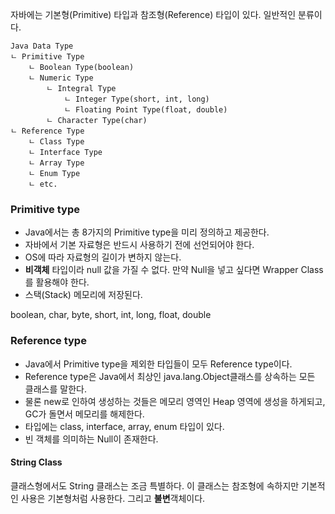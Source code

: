 
자바에는 기본형(Primitive) 타입과 참조형(Reference) 타입이 있다. 
일반적인 분류이다.

```
Java Data Type 
ㄴ Primitive Type
    ㄴ Boolean Type(boolean)
    ㄴ Numeric Type
        ㄴ Integral Type
            ㄴ Integer Type(short, int, long)
            ㄴ Floating Point Type(float, double)
        ㄴ Character Type(char)
ㄴ Reference Type
    ㄴ Class Type
    ㄴ Interface Type
    ㄴ Array Type
    ㄴ Enum Type
    ㄴ etc.
```


### Primitive type

- Java에서는 총 8가지의 Primitive type을 미리 정의하고 제공한다.
- 자바에서 기본 자료형은 반드시 사용하기 전에 선언되어야 한다.
- OS에 따라 자료형의 길이가 변하지 않는다.
- **비객체** 타입이라 null 값을 가질 수 없다. 만약 Null을 넣고 싶다면 Wrapper Class를 활용해야 한다.
- 스택(Stack) 메모리에 저장된다.

boolean, char, byte, short, int, long, float, double

### Reference type

- Java에서 Primitive type을 제외한 타입들이 모두 Reference type이다.
- Reference type은 Java에서 최상인 java.lang.Object클래스를 상속하는 모든 클래스를 말한다.
- 물론 new로 인하여 생성하는 것들은 메모리 영역인 Heap 영역에 생성을 하게되고, GC가 돌면서 메모리를 해제한다.
- 타입에는 class, interface, array, enum 타입이 있다.
- 빈 객체를 의미하는 Null이 존재한다.

#### String Class

클래스형에서도 String 클래스는 조금 특별하다. 이 클래스는 참조형에 속하지만 기본적인 사용은 기본형처럼 사용한다. 그리고 **불변**객체이다.